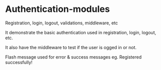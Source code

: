 # Authentication-modules
Registration, login, logout, validations, middleware, etc


It demonstrate the basic authentication used in registration, login, logout, etc.

It also have the middleware to test if the user is ogged in or not.

Flash message used for error & success messages eg. Registered successfully!
